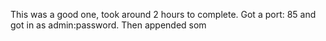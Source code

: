 This was a good one, took around 2 hours to complete.
Got a port: 85 and got in as admin:password. Then appended som